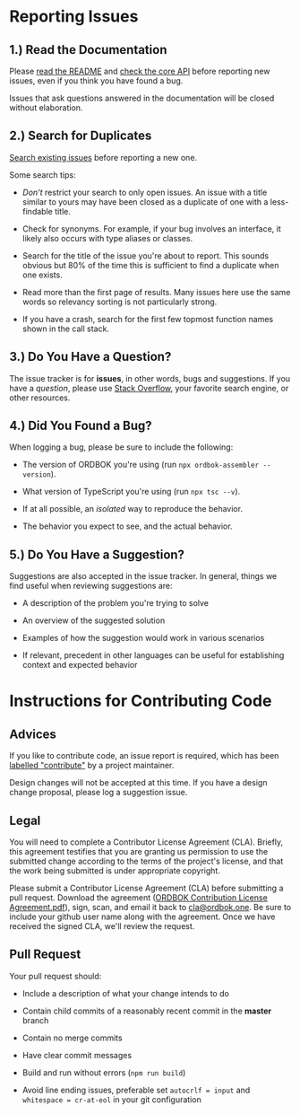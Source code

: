 Reporting Issues
================

1.) Read the Documentation
--------------------------

Please [read the README](https://github.com/ordbok/core)
and [check the core API](https://ordbok.github.io/core)
before reporting new issues, even if you think you have found a bug.

Issues that ask questions answered in the documentation will be closed without
elaboration.



2.) Search for Duplicates
-------------------------

[Search existing issues](https://github.com/ordbok/core/search?type=Issues)
before reporting a new one.

Some search tips:

- *Don't* restrict your search to only open issues. An issue with a title
  similar to yours may have been closed as a duplicate of one with a
  less-findable title.

- Check for synonyms. For example, if your bug involves an interface, it likely
  also occurs with type aliases or classes.

- Search for the title of the issue you're about to report. This sounds obvious
  but 80% of the time this is sufficient to find a duplicate when one exists.

- Read more than the first page of results. Many issues here use the same words
  so relevancy sorting is not particularly strong.

- If you have a crash, search for the first few topmost function names shown in
  the call stack.



3.) Do You Have a Question?
---------------------------

The issue tracker is for **issues**, in other words, bugs and suggestions.
If you have a *question*, please use
[Stack Overflow](http://stackoverflow.com/questions/tagged/ordbok),
your favorite search engine, or other resources.



4.) Did You Found a Bug?
------------------------

When logging a bug, please be sure to include the following:

- The version of ORDBOK you're using (run `npx ordbok-assembler --version`).

- What version of TypeScript you're using (run `npx tsc --v`).

- If at all possible, an *isolated* way to reproduce the behavior.

- The behavior you expect to see, and the actual behavior.



5.) Do You Have a Suggestion?
-----------------------------

Suggestions are also accepted in the issue tracker. In general, things we find
useful when reviewing suggestions are:

- A description of the problem you're trying to solve

- An overview of the suggested solution

- Examples of how the suggestion would work in various scenarios

- If relevant, precedent in other languages can be useful for establishing
  context and expected behavior





Instructions for Contributing Code
==================================

Advices
-------

If you like to contribute code, an issue report is required, which has been
[labelled "contribute"](https://github.com/ordbok/core/issues?q=is%3Aopen+is%3Aissue+label%3A%22contribute%22)
by a project maintainer.

Design changes will not be accepted at this time. If you have a design change
proposal, please log a suggestion issue.



Legal
-----

You will need to complete a Contributor License Agreement (CLA). Briefly, this
agreement testifies that you are granting us permission to use the submitted
change according to the terms of the project's license, and that the work being
submitted is under appropriate copyright.

Please submit a Contributor License Agreement (CLA) before submitting a pull
request. Download the agreement
([ORDBOK Contribution License Agreement.pdf](https://ordbok.github.io/cla/ORDBOK%20Contribution%20License%20Agreement.pdf)),
sign, scan, and email it back to <cla@ordbok.one>. Be sure to include your
github user name along with the agreement. Once we have received the signed CLA,
we'll review the request.



Pull Request
------------

Your pull request should:

- Include a description of what your change intends to do

- Contain child commits of a reasonably recent commit in the **master** branch

- Contain no merge commits

- Have clear commit messages

- Build and run without errors (`npm run build`)

- Avoid line ending issues, preferable set
  `autocrlf = input` and `whitespace = cr-at-eol` in your git configuration
